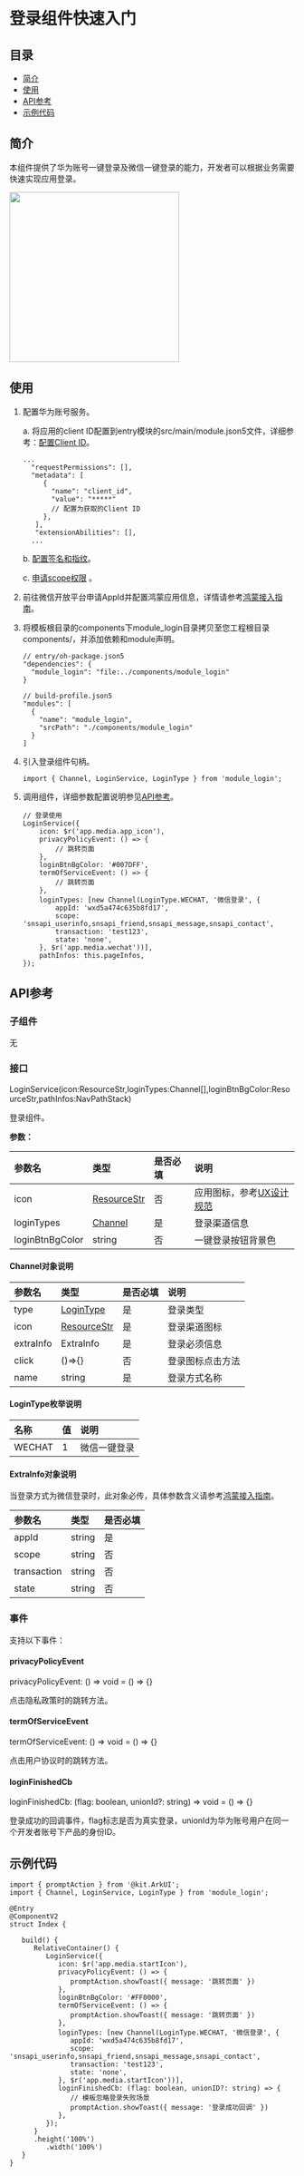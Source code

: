 # 登录组件快速入门

## 目录

- [简介](#简介)
- [使用](#使用)
- [API参考](#API参考)
- [示例代码](#示例代码)

## 简介

本组件提供了华为账号一键登录及微信一键登录的能力，开发者可以根据业务需要快速实现应用登录。

<img src="./screenshot/QuickLogin.jpeg" width="300">

## 使用

1. 配置华为账号服务。

   a. 将应用的client ID配置到entry模块的src/main/module.json5文件，详细参考：[配置Client ID](https://developer.huawei.com/consumer/cn/doc/harmonyos-guides/account-client-id)。

    ```
    ...
      "requestPermissions": [],
      "metadata": [
         {
           "name": "client_id",
           "value": "*****"
           // 配置为获取的Client ID
         },
       ],
       "extensionAbilities": [],
      ... 
    ```
   b. [配置签名和指纹](https://developer.huawei.com/consumer/cn/doc/harmonyos-guides/account-sign-fingerprints)。

   c. [申请scope权限](https://developer.huawei.com/consumer/cn/doc/harmonyos-guides/account-config-permissions) 。

2. 前往微信开放平台申请AppId并配置鸿蒙应用信息，详情请参考[鸿蒙接入指南](https://developers.weixin.qq.com/doc/oplatform/Mobile_App/Access_Guide/ohos.html)。

3. 将模板根目录的components下module_login目录拷贝至您工程根目录components/，并添加依赖和module声明。

    ```
    // entry/oh-package.json5
    "dependencies": {
      "module_login": "file:../components/module_login"
    }

    // build-profile.json5
    "modules": [
      {
        "name": "module_login",
        "srcPath": "./components/module_login"
      }
    ]
    ```

4. 引入登录组件句柄。

    ```
    import { Channel, LoginService, LoginType } from 'module_login';
    ```

5. 调用组件，详细参数配置说明参见[API参考](#API参考)。

    ```
    // 登录使用
    LoginService({
        icon: $r('app.media.app_icon'),
        privacyPolicyEvent: () => {
        	// 跳转页面
        },
        loginBtnBgColor: '#007DFF',
        termOfServiceEvent: () => {
        	// 跳转页面
        },
        loginTypes: [new Channel(LoginType.WECHAT, '微信登录', {
            appId: 'wxd5a474c635b8fd17',
            scope: 'snsapi_userinfo,snsapi_friend,snsapi_message,snsapi_contact',
            transaction: 'test123',
            state: 'none',
        }, $r('app.media.wechat'))],
        pathInfos: this.pageInfos,
    });
    ```

## API参考

### 子组件

无

### 接口

LoginService(icon:ResourceStr,loginTypes:Channel[],loginBtnBgColor:ResourceStr,pathInfos:NavPathStack)

登录组件。

**参数：**

| 参数名             | 类型                                                                                                            | 是否必填 | 说明                                                                                                                              |
|:----------------|:--------------------------------------------------------------------------------------------------------------|:-----|:--------------------------------------------------------------------------------------------------------------------------------|
| icon            | [ResourceStr](https://developer.huawei.com/consumer/cn/doc/harmonyos-references-V14/ts-types-V14#resourcestr) | 否    | 应用图标，参考[UX设计规范](https://developer.huawei.com/consumer/cn/doc/harmonyos-guides/account-phone-unionid-login#section2558741102912) |
| loginTypes      | [Channel](#Channel对象说明)                                                                                       | 是    | 登录渠道信息                                                                                                                          |
| loginBtnBgColor | string                                                                                                        | 否    | 一键登录按钮背景色                                                                                                                       |

#### Channel对象说明

| 参数名       | 类型                                                                                                            | 是否必填 | 说明       |
|:----------|:--------------------------------------------------------------------------------------------------------------|:-----|:---------|
| type      | [LoginType](#LoginType枚举说明)                                                                                   | 是    | 登录类型     |
| icon      | [ResourceStr](https://developer.huawei.com/consumer/cn/doc/harmonyos-references-V14/ts-types-V14#resourcestr) | 是    | 登录渠道图标   |
| extraInfo | ExtraInfo                                                                                                     | 是    | 登录必须信息   |
| click     | ()=>{}                                                                                                        | 否    | 登录图标点击方法 |
| name      | string                                                                                                        | 是    | 登录方式名称   |

#### LoginType枚举说明

| 名称     | 值 | 说明     |
|:-------|:--|:-------|
| WECHAT | 1 | 微信一键登录 |

#### ExtraInfo对象说明

当登录方式为微信登录时，此对象必传，具体参数含义请参考[鸿蒙接入指南](https://developers.weixin.qq.com/doc/oplatform/Mobile_App/Access_Guide/ohos.html)。

| 参数名         | 类型     | 是否必填 |
|:------------|:-------|:-----|
| appId       | string | 是    |
| scope       | string | 否    |
| transaction | string | 否    |
| state       | string | 否    |

### 事件

支持以下事件：

#### privacyPolicyEvent

privacyPolicyEvent: () => void = () => {}

点击隐私政策时的跳转方法。

#### termOfServiceEvent

termOfServiceEvent: () => void = () => {}

点击用户协议时的跳转方法。

#### loginFinishedCb

loginFinishedCb: (flag: boolean, unionId?: string) => void = () => {}

登录成功的回调事件，flag标志是否为真实登录，unionId为华为账号用户在同一个开发者账号下产品的身份ID。

## 示例代码

```
import { promptAction } from '@kit.ArkUI';
import { Channel, LoginService, LoginType } from 'module_login';

@Entry
@ComponentV2
struct Index {
   
   build() {
      RelativeContainer() {
         LoginService({
            icon: $r('app.media.startIcon'),
            privacyPolicyEvent: () => {
               promptAction.showToast({ message: '跳转页面' })
            },
            loginBtnBgColor: '#FF0000',
            termOfServiceEvent: () => {
               promptAction.showToast({ message: '跳转页面' })
            },
            loginTypes: [new Channel(LoginType.WECHAT, '微信登录', {
               appId: 'wxd5a474c635b8fd17',
               scope: 'snsapi_userinfo,snsapi_friend,snsapi_message,snsapi_contact',
               transaction: 'test123',
               state: 'none',
            }, $r('app.media.startIcon'))],
            loginFinishedCb: (flag: boolean, unionID?: string) => {
               // 模板忽略登录失败场景
               promptAction.showToast({ message: '登录成功回调' })
            },
         });
      }
      .height('100%')
         .width('100%')
   }
}

```
